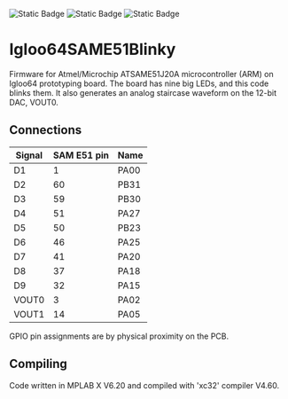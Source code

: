 ![Static Badge](https://img.shields.io/badge/MCU-ATSAME51-green "MCU:ATSAME51")
![Static Badge](https://img.shields.io/badge/IDE-MPLAB_X_V6.20-green "IDE:MPLAB_X_V6.20")
![Static Badge](https://img.shields.io/badge/BOARD-Igloo64-green "BOARD:Igloo64")

# Igloo64SAME51Blinky #

Firmware for Atmel/Microchip ATSAME51J20A microcontroller (ARM) on Igloo64 prototyping board.
The board has nine big LEDs, and this code blinks them.
It also generates an analog staircase waveform on the 12-bit DAC,
VOUT0.

## Connections ##

| Signal | SAM E51 pin | Name |
|--------|-------------|------|
| D1     |     1       | PA00 |
| D2     |     60      | PB31 |
| D3     |     59      | PB30 |
| D4     |     51      | PA27 |
| D5     |     50      | PB23 |
| D6     |     46      | PA25 |
| D7     |     41      | PA20 |
| D8     |     37      | PA18 |
| D9     |     32      | PA15 |
| VOUT0  |     3       | PA02 |
| VOUT1  |     14      | PA05 |

GPIO pin assignments are by physical proximity on the PCB.

## Compiling ##

Code written in MPLAB X V6.20 and compiled with 'xc32' compiler V4.60.


